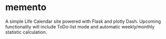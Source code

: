 # memento
A simple Life Calendar site powered with Flask and plotly Dash. Upcoming functionality will include ToDo-list mode and automatic weekly/monthly statistic calculation.

